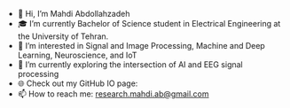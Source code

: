 - 👋 Hi, I’m Mahdi Abdollahzadeh
- 🎓 I’m currently Bachelor of Science student in Electrical Engineering at the University of Tehran.
- 👀 I’m interested in Signal and Image Processing, Machine and Deep Learning, Neuroscience, and IoT
- 🌱 I’m currently exploring the intersection of AI and EEG signal processing
- 🌐 Check out my GitHub IO page: 
- 📫 How to reach me: research.mahdi.ab@gmail.com

